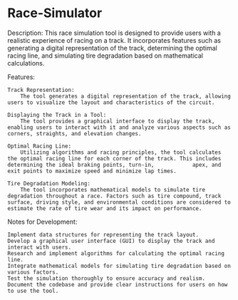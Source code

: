 # Race-Simulator

Description:
This race simulation tool is designed to provide users with a realistic experience of racing on a track. It incorporates features such as generating a digital representation of the track, determining the optimal racing line, and simulating tire degradation based on mathematical calculations.

Features:

    Track Representation:
        The tool generates a digital representation of the track, allowing users to visualize the layout and characteristics of the circuit.

    Displaying the Track in a Tool:
        The tool provides a graphical interface to display the track, enabling users to interact with it and analyze various aspects such as corners, straights, and elevation changes.

    Optimal Racing Line:
        Utilizing algorithms and racing principles, the tool calculates the optimal racing line for each corner of the track. This includes determining the ideal braking points, turn-in,            apex, and exit points to maximize speed and minimize lap times.

    Tire Degradation Modeling:
        The tool incorporates mathematical models to simulate tire degradation throughout a race. Factors such as tire compound, track surface, driving style, and environmental conditions are considered to estimate the rate of tire wear and its impact on performance.

Notes for Development:

    Implement data structures for representing the track layout.
    Develop a graphical user interface (GUI) to display the track and interact with users.
    Research and implement algorithms for calculating the optimal racing line.
    Integrate mathematical models for simulating tire degradation based on various factors.
    Test the simulation thoroughly to ensure accuracy and realism.
    Document the codebase and provide clear instructions for users on how to use the tool.
